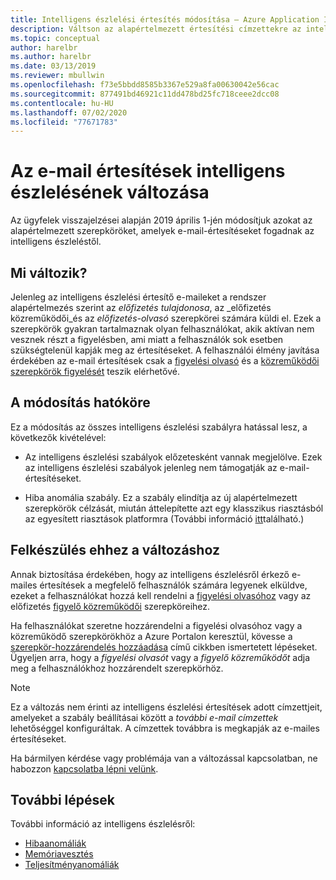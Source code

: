 ```yaml
---
title: Intelligens észlelési értesítés módosítása – Azure Application Insights
description: Váltson az alapértelmezett értesítési címzettekre az intelligens észleléstől. Az intelligens észlelés lehetővé teszi az alkalmazások nyomkövetésének figyelését az Azure Application Insights a nyomkövetési telemetria szokatlan mintáit.
ms.topic: conceptual
author: harelbr
ms.author: harelbr
ms.date: 03/13/2019
ms.reviewer: mbullwin
ms.openlocfilehash: f73e5bbdd8585b3367e529a8fa00630042e56cac
ms.sourcegitcommit: 877491bd46921c11dd478bd25fc718ceee2dcc08
ms.contentlocale: hu-HU
ms.lasthandoff: 07/02/2020
ms.locfileid: "77671783"
---
```

# <a name="smart-detection-e-mail-notification-change"></a>Az e-mail értesítések intelligens észlelésének változása

Az ügyfelek visszajelzései alapján 2019 április 1-jén módosítjuk azokat az alapértelmezett szerepköröket, amelyek e-mail-értesítéseket fogadnak az intelligens észleléstől.

## <a name="what-is-changing"></a>Mi változik?

Jelenleg az intelligens észlelési értesítő e-maileket a rendszer alapértelmezés szerint az _előfizetés tulajdonosa_, az _előfizetés közreműködői_és az _előfizetés-olvasó_ szerepkörei számára küldi el. Ezek a szerepkörök gyakran tartalmaznak olyan felhasználókat, akik aktívan nem vesznek részt a figyelésben, ami miatt a felhasználók sok esetben szükségtelenül kapják meg az értesítéseket. A felhasználói élmény javítása érdekében az e-mail értesítések csak a [figyelési olvasó](https://docs.microsoft.com/azure/role-based-access-control/built-in-roles#monitoring-reader) és a [közreműködői szerepkörök figyelését](https://docs.microsoft.com/azure/role-based-access-control/built-in-roles#monitoring-contributor) teszik elérhetővé.

## <a name="scope-of-this-change"></a>A módosítás hatóköre

Ez a módosítás az összes intelligens észlelési szabályra hatással lesz, a következők kivételével:

* Az intelligens észlelési szabályok előzetesként vannak megjelölve. Ezek az intelligens észlelési szabályok jelenleg nem támogatják az e-mail-értesítéseket.

* Hiba anomália szabály. Ez a szabály elindítja az új alapértelmezett szerepkörök célzását, miután áttelepítette azt egy klasszikus riasztásból az egyesített riasztások platformra (További információ [itt](https://docs.microsoft.com/azure/azure-monitor/platform/monitoring-classic-retirement)található.)

## <a name="how-to-prepare-for-this-change"></a>Felkészülés ehhez a változáshoz

Annak biztosítása érdekében, hogy az intelligens észlelésről érkező e-mailes értesítések a megfelelő felhasználók számára legyenek elküldve, ezeket a felhasználókat hozzá kell rendelni a [figyelési olvasóhoz](https://docs.microsoft.com/azure/role-based-access-control/built-in-roles#monitoring-reader) vagy az előfizetés [figyelő közreműködői](https://docs.microsoft.com/azure/role-based-access-control/built-in-roles#monitoring-contributor) szerepköreihez.

Ha felhasználókat szeretne hozzárendelni a figyelési olvasóhoz vagy a közreműködő szerepkörökhöz a Azure Portalon keresztül, kövesse a [szerepkör-hozzárendelés hozzáadása](https://docs.microsoft.com/azure/role-based-access-control/role-assignments-portal#add-a-role-assignment) című cikkben ismertetett lépéseket. Ügyeljen arra, hogy a _figyelési olvasót_ vagy a _figyelő közreműködőt_ adja meg a felhasználókhoz hozzárendelt szerepkörhöz.

> [!NOTE]
> Ez a változás nem érinti az intelligens észlelési értesítések adott címzettjeit, amelyeket a szabály beállításai között a _további e-mail címzettek_ lehetőséggel konfiguráltak. A címzettek továbbra is megkapják az e-mailes értesítéseket.

Ha bármilyen kérdése vagy problémája van a változással kapcsolatban, ne habozzon [kapcsolatba lépni velünk](mailto:smart-alert-feedback@microsoft.com).

## <a name="next-steps"></a>További lépések

További információ az intelligens észlelésről:

- [Hibaanomáliák](../../azure-monitor/app/proactive-failure-diagnostics.md)
- [Memóriavesztés](../../azure-monitor/app/proactive-potential-memory-leak.md)
- [Teljesítményanomáliák](../../azure-monitor/app/proactive-performance-diagnostics.md)

